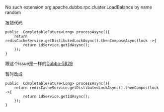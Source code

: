 No such extension org.apache.dubbo.rpc.cluster.LoadBalance by name random

报错代码
```
public  CompletableFuture<Long> processAsync(){
    return redisCacheService.getDistibutedLockAsync().thenComposeAsync(lock ->{
        return idService.getIdAsync();
    });
}
```
跟这个issue是一样的[Dubbo-5829](https://github.com/apache/dubbo/issues/5829)

暂时改成

```
public  CompletableFuture<Long> processAsync(){
    return redisCacheService.getDistibutedLockAsync().thenCompos(lock ->{
        return idService.getIdAsync();
    });
}
```
